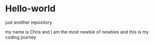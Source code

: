 # Hello-world
just another repository

my name is Chris and I am the most newbie of newbies and this is my coding journey
